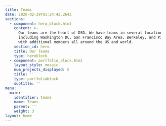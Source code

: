 ```yaml
---
title: Teams
date: 2020-02-29T01:24:42.264Z
sections:
  - component: hero_block.html
    content: >-
      Our teams are the heart of DSO. We have teams in several locations
      including Washington DC, San Francisco Bay Area, Berkeley, and Pittsburgh
      with additional members all around the US and world.
    section_id: hero
    title: Our Teams
    type: heroblock
  - component: portfolio_block.html
    layout_style: mosaic
    num_projects_displayed: 5
    title: ''
    type: portfolioblock
    subtitle: ''
menu:
  main:
    identifier: teams
    name: Teams
    parent: ''
    weight: 3
layout: home
---
```


